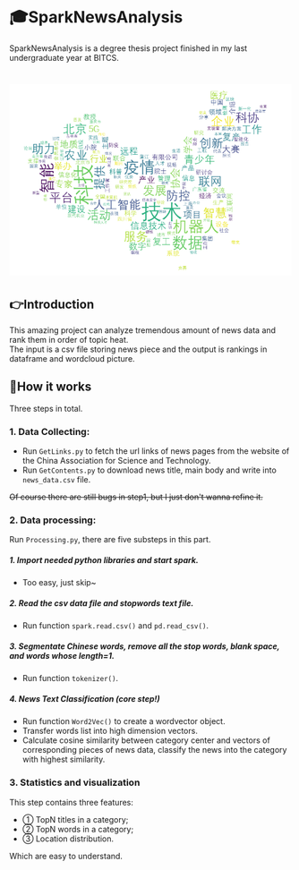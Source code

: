 # 🎓SparkNewsAnalysis
SparkNewsAnalysis is a degree thesis project finished in my last undergraduate year at BITCS.

<h1 align="center">
  <img src="https://github.com/EasonGuo666/SparkNewsAnalysis/blob/master/data/wordcloud.png" alt="wordcloud" width="600">
</h1>

## 👉Introduction
This amazing project can analyze tremendous amount of news data and rank them in order of topic heat.
<br/>The input is a csv file storing news piece and the output is rankings in dataframe and wordcloud picture.

## 🎯How it works

Three steps in total.

### 1. Data Collecting:

- Run `GetLinks.py` to fetch the url links of news pages from the website of the China Association for Science and Technology.
- Run `GetContents.py` to download news title, main body and write into `news_data.csv` file.

~~Of course there are still bugs in step1, but I just don't wanna refine it.~~

### 2. Data processing:
Run `Processing.py`, there are five substeps in this part.

##### 1. Import needed python libraries and start spark.
- Too easy, just skip~

##### 2. Read the csv data file and stopwords text file.
- Run function `spark.read.csv()` and `pd.read_csv()`.

##### 3. Segmentate Chinese words, remove all the stop words, blank space, and words whose length=1.
- Run function `tokenizer()`.

##### 4. News Text Classification (core step!)
- Run function `Word2Vec()` to create a wordvector object.
- Transfer words list into high dimension vectors.
- Calculate cosine similarity between category center and vectors of corresponding pieces of news data, classify the news into the category with highest similarity.

### 3. Statistics and visualization

This step contains three features:
- ① TopN titles in a category;
- ② TopN words in a category;
- ③ Location distribution.

Which are easy to understand.
